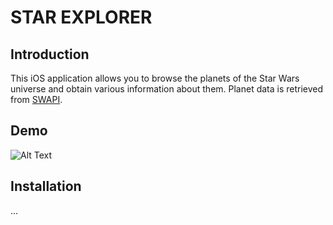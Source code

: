 # STAR EXPLORER
## Introduction
This iOS application allows you to browse the planets of the Star Wars universe and obtain various information about them.
Planet data is retrieved from [SWAPI](https://swapi.co).

## Demo
![Alt Text](https://media.giphy.com/media/xjLnWwxUGVjnKrhbjT/giphy.gif)

## Installation
...
